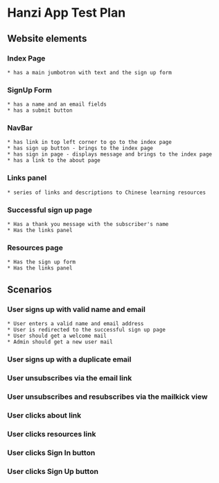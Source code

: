 # Hanzi App Test Plan

## Website elements

### Index Page
    * has a main jumbotron with text and the sign up form

### SignUp Form
    * has a name and an email fields
    * has a submit button

### NavBar
    * has link in top left corner to go to the index page
    * has sign up button - brings to the index page
    * has sign in page - displays message and brings to the index page
    * has a link to the about page

### Links panel
    * series of links and descriptions to Chinese learning resources

### Successful sign up page
    * Has a thank you message with the subscriber's name
    * Has the links panel
    
### Resources page
    * Has the sign up form
    * Has the links panel
    
## Scenarios

### User signs up with valid name and email
    * User enters a valid name and email address
    * User is redirected to the successful sign up page
    * User should get a welcome mail
    * Admin should get a new user mail
    
### User signs up with a duplicate email
### User unsubscribes via the email link
### User unsubscribes and resubscribes via the mailkick view
### User clicks about link
### User clicks resources link
### User clicks Sign In button
### User clicks Sign Up button